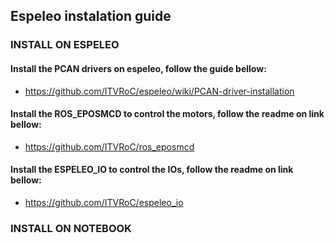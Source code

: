 ## Espeleo instalation guide

### INSTALL ON ESPELEO

#### Install the PCAN drivers on espeleo, follow the guide bellow:
 - https://github.com/ITVRoC/espeleo/wiki/PCAN-driver-installation

#### Install the ROS_EPOSMCD to control the motors, follow the readme on link bellow:
 - https://github.com/ITVRoC/ros_eposmcd
 
#### Install the ESPELEO_IO to control the IOs, follow the readme on link bellow:
 - https://github.com/ITVRoC/espeleo_io
 
 
 
 
 ### INSTALL ON NOTEBOOK
